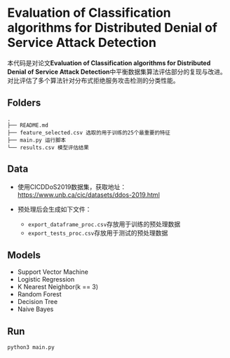 # Evaluation of Classification algorithms for Distributed Denial of Service Attack Detection

本代码是对论文**Evaluation of Classification algorithms for Distributed Denial of Service Attack Detection**中平衡数据集算法评估部分的复现与改进。对比评估了多个算法针对分布式拒绝服务攻击检测的分类性能。

## Folders

```
.
├── README.md
├── feature_selected.csv 选取的用于训练的25个最重要的特征
├── main.py 运行脚本
└── results.csv 模型评估结果
```

## Data

+ 使用CICDDoS2019数据集，获取地址：https://www.unb.ca/cic/datasets/ddos-2019.html

+ 预处理后会生成如下文件：
  + `export_dataframe_proc.csv`存放用于训练的预处理数据
  + `export_tests_proc.csv`存放用于测试的预处理数据

## Models

+ Support Vector Machine
+ Logistic Regression
+ K Nearest Neighbor(k == 3)
+ Random Forest
+ Decision Tree
+ Naive Bayes

## Run

```shell
python3 main.py
```
